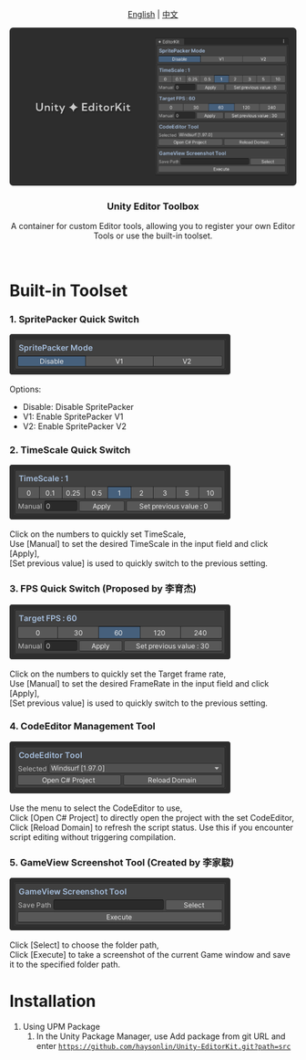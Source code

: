 <p align="center">
  <a href="README.md">English</a> | <a href="README-zh_tw.md">中文</a>
</p>

<p align="center">
  <img alt="editorkit header" src=".\Images\Header.png">
</p>

<h3 align="center">Unity Editor Toolbox</h3>

<p align="center">
A container for custom Editor tools, allowing you to register your own Editor Tools or use the built-in toolset.
</p>

<br>

# Built-in Toolset

<h3>1. SpritePacker Quick Switch</h3>
<img alt="spritepacker tool" src=".\Images\CompCapture_SpritePacker.png">

<p>Options:</p>
<ul>
<li>Disable: Disable SpritePacker</li>
<li>V1: Enable SpritePacker V1</li>
<li>V2: Enable SpritePacker V2</li>
</ul>

<h3>2. TimeScale Quick Switch</h3>
<img alt="spritepacker tool" src=".\Images\CompCapture_TimeScale.png">

<span>Click on the numbers to quickly set TimeScale,</span>
<br>
<span>Use [Manual] to set the desired TimeScale in the input field and click [Apply],</span>
<br>
<span>[Set previous value] is used to quickly switch to the previous setting.</span>

<h3>3. FPS Quick Switch (Proposed by 李育杰)</h3>
<img alt="fps switcher" src=".\Images\CompCapture_FPS.png">

<span>Click on the numbers to quickly set the Target frame rate,</span>
<br>
<span>Use [Manual] to set the desired FrameRate in the input field and click [Apply],</span>
<br>
<span>[Set previous value] is used to quickly switch to the previous setting.</span>

<h3>4. CodeEditor Management Tool</h3>
<img alt="codeeditor tool" src=".\Images\CompCapture_CodeEditor.png">

<span>Use the menu to select the CodeEditor to use,</span>
<br>
<span>Click [Open C# Project] to directly open the project with the set CodeEditor,</span>
<br>
<span>Click [Reload Domain] to refresh the script status. Use this if you encounter script editing without triggering compilation.</span>

<h3>5. GameView Screenshot Tool (Created by 李家駿)</h3>
<img alt="game view screenshot tool" src=".\Images\CompCapture_GameViewScreenShot.png">

<span>Click [Select] to choose the folder path,</span>
<br>
<span>Click [Execute] to take a screenshot of the current Game window and save it to the specified folder path.</span>

# Installation

1.  Using UPM Package
    1.  In the Unity Package Manager, use Add package from git URL and enter [`https://github.com/haysonlin/Unity-EditorKit.git?path=src`](https://github.com/haysonlin/Unity-EditorKit.git?path=src)